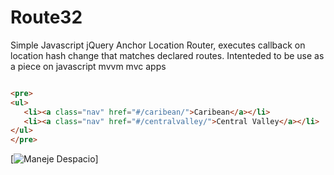 Route32
=======

Simple Javascript jQuery Anchor Location Router, executes callback on location hash change that matches declared routes. Intenteded to be use as a piece on javascript mvvm mvc apps

```html

<pre>
<ul>
   <li><a class="nav" href="#/caribean/">Caribean</a></li>
   <li><a class="nav" href="#/centralvalley/">Central Valley</a></li>  
</ul>
</pre>
```



[![Maneje Despacio](http://www.prensalibre.cr/files/noticias/images/detail/721578111_ruta32.jpg)]

